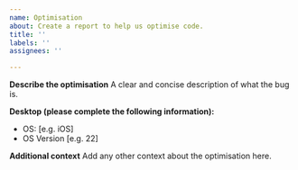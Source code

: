 ```yaml
---
name: Optimisation
about: Create a report to help us optimise code.
title: ''
labels: ''
assignees: ''

---
```


**Describe the optimisation**
A clear and concise description of what the bug is.

**Desktop (please complete the following information):**
 - OS: [e.g. iOS]
 - OS Version [e.g. 22]

**Additional context**
Add any other context about the optimisation here.
